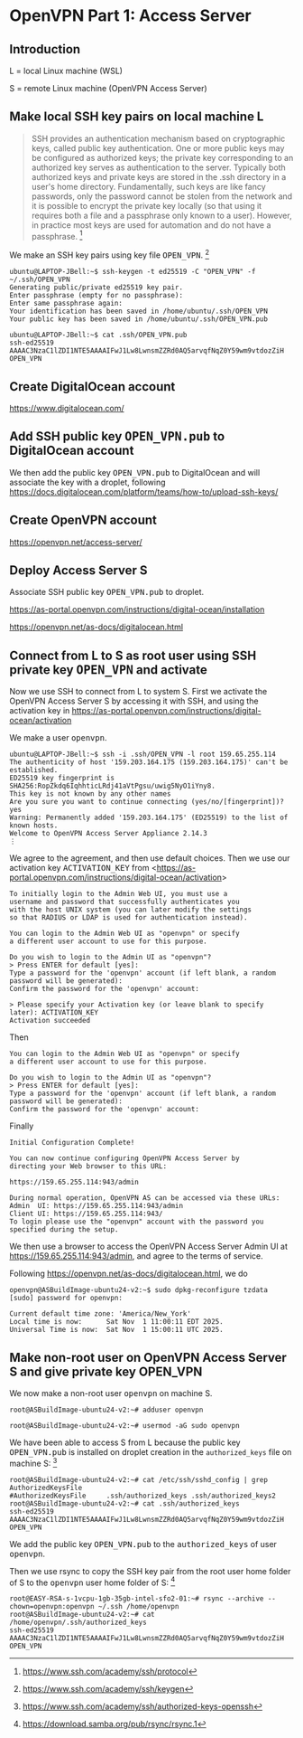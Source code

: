 # OpenVPN Part 1: Access Server

## Introduction

L = local Linux machine (WSL)

S = remote Linux machine (OpenVPN Access Server)

## Make local SSH key pairs on local machine L

> SSH provides an authentication mechanism based on cryptographic keys, called public key authentication.
> One or more public keys may be configured as authorized keys; the private key corresponding to an authorized key serves as authentication to the server.
> Typically both authorized keys and private keys are stored in the .ssh directory in a user's home directory.
> Fundamentally, such keys are like fancy passwords, only the password cannot be stolen from the network and it is possible to encrypt the private key locally
> (so that using it requires both a file and a passphrase only known to a user). However, in practice most keys are used for automation and do not have a passphrase. [^ssh]

[^ssh]: <https://www.ssh.com/academy/ssh/protocol>

We make an SSH key pairs using key file <tt>OPEN_VPN</tt>. [^ssh-key-gen]

[^ssh-key-gen]: <https://www.ssh.com/academy/ssh/keygen>

```console
ubuntu@LAPTOP-JBell:~$ ssh-keygen -t ed25519 -C "OPEN_VPN" -f ~/.ssh/OPEN_VPN
Generating public/private ed25519 key pair.
Enter passphrase (empty for no passphrase):
Enter same passphrase again:
Your identification has been saved in /home/ubuntu/.ssh/OPEN_VPN
Your public key has been saved in /home/ubuntu/.ssh/OPEN_VPN.pub

ubuntu@LAPTOP-JBell:~$ cat .ssh/OPEN_VPN.pub
ssh-ed25519 AAAAC3NzaC1lZDI1NTE5AAAAIFwJ1Lw8LwnsmZZRd0AQ5arvqfNqZ0Y59wm9vtdozZiH OPEN_VPN
```

## Create DigitalOcean account

<https://www.digitalocean.com/>

## Add SSH public key <tt>OPEN_VPN.pub</tt> to DigitalOcean account

We then add the public key <tt>OPEN_VPN.pub</tt> to DigitalOcean and will associate the key with a droplet, following
<https://docs.digitalocean.com/platform/teams/how-to/upload-ssh-keys/>

## Create OpenVPN account

<https://openvpn.net/access-server/>

## Deploy Access Server S

Associate SSH public key <tt>OPEN_VPN.pub</tt> to droplet.

<https://as-portal.openvpn.com/instructions/digital-ocean/installation>

<https://openvpn.net/as-docs/digitalocean.html>

## Connect from L to S as root user using SSH private key <tt>OPEN_VPN</tt> and activate

Now we use SSH to connect from L to system S. First we activate the OpenVPN Access Server S by accessing it with SSH, and using the
activation key in <https://as-portal.openvpn.com/instructions/digital-ocean/activation>

We make a user <tt>openvpn</tt>.

```console
ubuntu@LAPTOP-JBell:~$ ssh -i .ssh/OPEN_VPN -l root 159.65.255.114
The authenticity of host '159.203.164.175 (159.203.164.175)' can't be established.
ED25519 key fingerprint is SHA256:RopZkdq6IqhhticLRdj41aVtPgsu/uwig5NyO1iYny8.
This key is not known by any other names
Are you sure you want to continue connecting (yes/no/[fingerprint])? yes
Warning: Permanently added '159.203.164.175' (ED25519) to the list of known hosts.
Welcome to OpenVPN Access Server Appliance 2.14.3
⋮
```

We agree to the agreement, and then use default choices. Then we use our activation key <tt>ACTIVATION_KEY</tt> from
<<https://as-portal.openvpn.com/instructions/digital-ocean/activation>>

```console
To initially login to the Admin Web UI, you must use a
username and password that successfully authenticates you
with the host UNIX system (you can later modify the settings
so that RADIUS or LDAP is used for authentication instead).

You can login to the Admin Web UI as "openvpn" or specify
a different user account to use for this purpose.

Do you wish to login to the Admin UI as "openvpn"?
> Press ENTER for default [yes]:
Type a password for the 'openvpn' account (if left blank, a random password will be generated):
Confirm the password for the 'openvpn' account:

> Please specify your Activation key (or leave blank to specify later): ACTIVATION_KEY
Activation succeeded
```

Then

```console
You can login to the Admin Web UI as "openvpn" or specify
a different user account to use for this purpose.

Do you wish to login to the Admin UI as "openvpn"?
> Press ENTER for default [yes]:
Type a password for the 'openvpn' account (if left blank, a random password will be generated):
Confirm the password for the 'openvpn' account:
```

Finally

```console
Initial Configuration Complete!

You can now continue configuring OpenVPN Access Server by
directing your Web browser to this URL:

https://159.65.255.114:943/admin

During normal operation, OpenVPN AS can be accessed via these URLs:
Admin  UI: https://159.65.255.114:943/admin
Client UI: https://159.65.255.114:943/
To login please use the "openvpn" account with the password you specified during the setup.
```

We then use a browser to access the OpenVPN Access Server Admin UI at <https://159.65.255.114:943/admin>, and agree to the
terms of service.

Following <https://openvpn.net/as-docs/digitalocean.html>, we do

```console
openvpn@ASBuildImage-ubuntu24-v2:~$ sudo dpkg-reconfigure tzdata
[sudo] password for openvpn:

Current default time zone: 'America/New_York'
Local time is now:      Sat Nov  1 11:00:11 EDT 2025.
Universal Time is now:  Sat Nov  1 15:00:11 UTC 2025.
```



## Make non-root user on OpenVPN Access Server S and give private key OPEN_VPN

We now make a non-root user <tt>openvpn</tt> on machine S.

```console
root@ASBuildImage-ubuntu24-v2:~# adduser openvpn
```

```console
root@ASBuildImage-ubuntu24-v2:~# usermod -aG sudo openvpn
```

We have been able to access S from L because the public key <tt>OPEN_VPN.pub</tt> is installed on droplet creation in the `authorized_keys` file on machine S: [^authorized-keys]

[^authorized-keys]: <https://www.ssh.com/academy/ssh/authorized-keys-openssh>

```console
root@ASBuildImage-ubuntu24-v2:~# cat /etc/ssh/sshd_config | grep AuthorizedKeysFile
#AuthorizedKeysFile     .ssh/authorized_keys .ssh/authorized_keys2
root@ASBuildImage-ubuntu24-v2:~# cat .ssh/authorized_keys
ssh-ed25519 AAAAC3NzaC1lZDI1NTE5AAAAIFwJ1Lw8LwnsmZZRd0AQ5arvqfNqZ0Y59wm9vtdozZiH OPEN_VPN
```

We add the public key <tt>OPEN_VPN.pub</tt> to the <tt>authorized_keys</tt> of user <tt>openvpn</tt>.

Then we  use rsync to copy the SSH key pair from the root user home folder of S to the <tt>openvpn</tt> user home folder of S: [^rsync]

[^rsync]: <https://download.samba.org/pub/rsync/rsync.1>

```console
root@EASY-RSA-s-1vcpu-1gb-35gb-intel-sfo2-01:~# rsync --archive --chown=openvpn:openvpn ~/.ssh /home/openvpn
root@ASBuildImage-ubuntu24-v2:~# cat /home/openvpn/.ssh/authorized_keys
ssh-ed25519 AAAAC3NzaC1lZDI1NTE5AAAAIFwJ1Lw8LwnsmZZRd0AQ5arvqfNqZ0Y59wm9vtdozZiH OPEN_VPN
```
